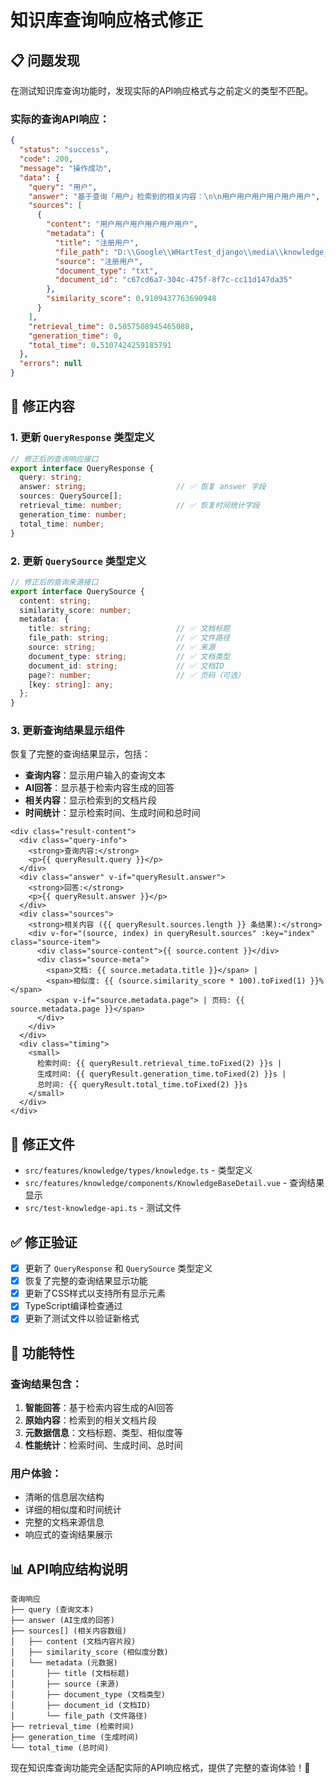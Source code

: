 # 知识库查询响应格式修正

## 📋 问题发现

在测试知识库查询功能时，发现实际的API响应格式与之前定义的类型不匹配。

### 实际的查询API响应：
```json
{
  "status": "success",
  "code": 200,
  "message": "操作成功",
  "data": {
    "query": "用户",
    "answer": "基于查询「用户」检索到的相关内容：\n\n用户用户用户用户用户用户",
    "sources": [
      {
        "content": "用户用户用户用户用户用户",
        "metadata": {
          "title": "注册用户",
          "file_path": "D:\\Google\\WHartTest_django\\media\\knowledge_bases\\5cefbc6b-c4f9-4326-a123-24295e3d83de\\documents\\注册用户.txt",
          "source": "注册用户",
          "document_type": "txt",
          "document_id": "c67cd6a7-304c-475f-8f7c-cc11d147da35"
        },
        "similarity_score": 0.9109437763690948
      }
    ],
    "retrieval_time": 0.5057508945465088,
    "generation_time": 0,
    "total_time": 0.5107424259185791
  },
  "errors": null
}
```

## 🔧 修正内容

### 1. 更新 `QueryResponse` 类型定义

```typescript
// 修正后的查询响应接口
export interface QueryResponse {
  query: string;
  answer: string;                    // ✅ 恢复 answer 字段
  sources: QuerySource[];
  retrieval_time: number;            // ✅ 恢复时间统计字段
  generation_time: number;
  total_time: number;
}
```

### 2. 更新 `QuerySource` 类型定义

```typescript
// 修正后的查询来源接口
export interface QuerySource {
  content: string;
  similarity_score: number;
  metadata: {
    title: string;                   // ✅ 文档标题
    file_path: string;               // ✅ 文件路径
    source: string;                  // ✅ 来源
    document_type: string;           // ✅ 文档类型
    document_id: string;             // ✅ 文档ID
    page?: number;                   // ✅ 页码（可选）
    [key: string]: any;
  };
}
```

### 3. 更新查询结果显示组件

恢复了完整的查询结果显示，包括：

- **查询内容**：显示用户输入的查询文本
- **AI回答**：显示基于检索内容生成的回答
- **相关内容**：显示检索到的文档片段
- **时间统计**：显示检索时间、生成时间和总时间

```vue
<div class="result-content">
  <div class="query-info">
    <strong>查询内容:</strong>
    <p>{{ queryResult.query }}</p>
  </div>
  <div class="answer" v-if="queryResult.answer">
    <strong>回答:</strong>
    <p>{{ queryResult.answer }}</p>
  </div>
  <div class="sources">
    <strong>相关内容 ({{ queryResult.sources.length }} 条结果):</strong>
    <div v-for="(source, index) in queryResult.sources" :key="index" class="source-item">
      <div class="source-content">{{ source.content }}</div>
      <div class="source-meta">
        <span>文档: {{ source.metadata.title }}</span> |
        <span>相似度: {{ (source.similarity_score * 100).toFixed(1) }}%</span>
        <span v-if="source.metadata.page"> | 页码: {{ source.metadata.page }}</span>
      </div>
    </div>
  </div>
  <div class="timing">
    <small>
      检索时间: {{ queryResult.retrieval_time.toFixed(2) }}s |
      生成时间: {{ queryResult.generation_time.toFixed(2) }}s |
      总时间: {{ queryResult.total_time.toFixed(2) }}s
    </small>
  </div>
</div>
```

## 📝 修正文件

- `src/features/knowledge/types/knowledge.ts` - 类型定义
- `src/features/knowledge/components/KnowledgeBaseDetail.vue` - 查询结果显示
- `src/test-knowledge-api.ts` - 测试文件

## ✅ 修正验证

- [x] 更新了 `QueryResponse` 和 `QuerySource` 类型定义
- [x] 恢复了完整的查询结果显示功能
- [x] 更新了CSS样式以支持所有显示元素
- [x] TypeScript编译检查通过
- [x] 更新了测试文件以验证新格式

## 🎯 功能特性

### 查询结果包含：

1. **智能回答**：基于检索内容生成的AI回答
2. **原始内容**：检索到的相关文档片段
3. **元数据信息**：文档标题、类型、相似度等
4. **性能统计**：检索时间、生成时间、总时间

### 用户体验：

- 清晰的信息层次结构
- 详细的相似度和时间统计
- 完整的文档来源信息
- 响应式的查询结果展示

## 📊 API响应结构说明

```
查询响应
├── query (查询文本)
├── answer (AI生成的回答)
├── sources[] (相关内容数组)
│   ├── content (文档内容片段)
│   ├── similarity_score (相似度分数)
│   └── metadata (元数据)
│       ├── title (文档标题)
│       ├── source (来源)
│       ├── document_type (文档类型)
│       ├── document_id (文档ID)
│       └── file_path (文件路径)
├── retrieval_time (检索时间)
├── generation_time (生成时间)
└── total_time (总时间)
```

现在知识库查询功能完全适配实际的API响应格式，提供了完整的查询体验！🎉
